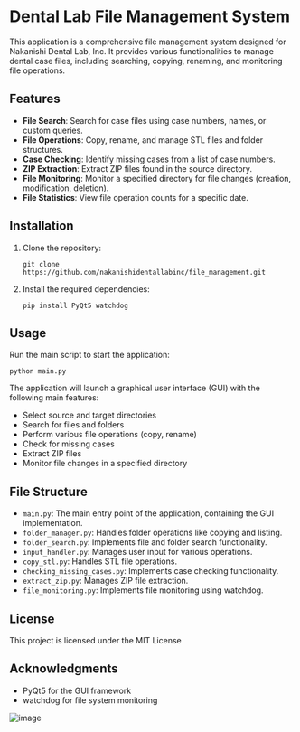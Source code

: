 # Dental Lab File Management System

This application is a comprehensive file management system designed for Nakanishi Dental Lab, Inc. It provides various functionalities to manage dental case files, including searching, copying, renaming, and monitoring file operations.

## Features

- **File Search**: Search for case files using case numbers, names, or custom queries.
- **File Operations**: Copy, rename, and manage STL files and folder structures.
- **Case Checking**: Identify missing cases from a list of case numbers.
- **ZIP Extraction**: Extract ZIP files found in the source directory.
- **File Monitoring**: Monitor a specified directory for file changes (creation, modification, deletion).
- **File Statistics**: View file operation counts for a specific date.

## Installation

1. Clone the repository:
   ```
   git clone https://github.com/nakanishidentallabinc/file_management.git
   ```

2. Install the required dependencies:
   ```
   pip install PyQt5 watchdog
   ```

## Usage

Run the main script to start the application:

```
python main.py
```

The application will launch a graphical user interface (GUI) with the following main features:

- Select source and target directories
- Search for files and folders
- Perform various file operations (copy, rename)
- Check for missing cases
- Extract ZIP files
- Monitor file changes in a specified directory

## File Structure

- `main.py`: The main entry point of the application, containing the GUI implementation.
- `folder_manager.py`: Handles folder operations like copying and listing.
- `folder_search.py`: Implements file and folder search functionality.
- `input_handler.py`: Manages user input for various operations.
- `copy_stl.py`: Handles STL file operations.
- `checking_missing_cases.py`: Implements case checking functionality.
- `extract_zip.py`: Manages ZIP file extraction.
- `file_monitoring.py`: Implements file monitoring using watchdog.


## License

This project is licensed under the MIT License

## Acknowledgments

- PyQt5 for the GUI framework
- watchdog for file system monitoring


![image](https://github.com/user-attachments/assets/d9a29108-1449-4953-ac04-244a14a16443)


